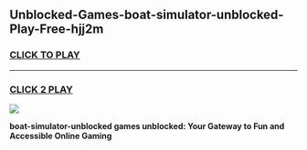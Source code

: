 
## Unblocked-Games-boat-simulator-unblocked-Play-Free-hjj2m
<h3>
<a href="https://premium76.site?title=boat-simulator-unblocked&ref=23A">CLICK TO PLAY</a></h3>
<hr>

<h3>
<a href="https://premium76.site?title=boat-simulator-unblocked&ref=23A">CLICK 2 PLAY</a>
  
</h3>

<a href="https://premium76.site?title=boat-simulator-unblocked&ref=23A"><img src="https://clearcache.store/games.png"></a>


**boat-simulator-unblocked games unblocked: Your Gateway to Fun and Accessible Online Gaming**
